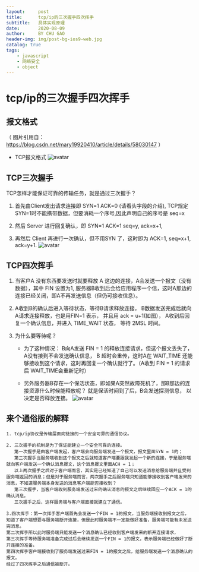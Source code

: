 ```yaml
---
layout:     post
title:      tcp/ip的三次握手四次挥手
subtitle:   具体实现原理
date:       2020-08-09
author:     BY CHU GAO
header-img: img/post-bg-ios9-web.jpg
catalog: true
tags:
    - javascript
    - 网络安全
    - object
---
```

# tcp/ip的三次握手四次挥手
## 报文格式
（ 图片引用自：https://blog.csdn.net/mary19920410/article/details/58030147 ）
- TCP报文格式
![avatar](https://img-blog.csdn.net/20170227111849763?watermark/2/text/aHR0cDovL2Jsb2cuY3Nkbi5uZXQvTWFyeTE5OTIwNDEw/font/5a6L5L2T/fontsize/400/fill/I0JBQkFCMA==/dissolve/70/gravity/Center)
## TCP三次握手
TCP怎样才能保证可靠的传输任务，就是通过三次握手？
1. 首先由Client发出请求连接即 SYN=1 ACK=0  (请看头字段的介绍), TCP规定SYN=1时不能携带数据，但要消耗一个序号,因此声明自己的序号是 seq=x

2. 然后 Server 进行回复确认，即 SYN=1 ACK=1 seq=y, ack=x+1,

3. 再然后 Client 再进行一次确认，但不用SYN 了，这时即为 ACK=1, seq=x+1, ack=y+1.
![avatar](https://images2015.cnblogs.com/blog/964016/201608/964016-20160829221352886-141830767.png)
## TCP四次挥手
1. 当客户A 没有东西要发送时就要释放 A 这边的连接，A会发送一个报文（没有数据），其中 FIN 设置为1,  服务器B收到后会给应用程序一个信，这时A那边的连接已经关闭，即A不再发送信息（但仍可接收信息）。

2. A收到B的确认后进入等待状态，等待B请求释放连接， B数据发送完成后就向A请求连接释放，也是用FIN=1 表示， 并且用 ack = u+1(如图）， A收到后回复一个确认信息，并进入 TIME_WAIT 状态， 等待 2MSL 时间。

    
3. 为什么要等待呢？
     - 为了这种情况： B向A发送 FIN = 1 的释放连接请求，但这个报文丢失了， A没有接到不会发送确认信息， B 超时会重传，这时A在 WAIT_TIME 还能够接收到这个请求，这时再回复一个确认就行了。（A收到 FIN = 1 的请求后 WAIT_TIME会重新记时）

    - 另外服务器B存在一个保活状态，即如果A突然故障死机了，那B那边的连接资源什么时候能释放呢？  就是保活时间到了后，B会发送探测信息， 以决定是否释放连接。
![avatar](https://images2015.cnblogs.com/blog/964016/201608/964016-20160829222234683-593863018.png)

## 来个通俗版的解释
    1. tcp/ip协议是传输层面向链接的一个安全可靠的通信协议。

    2. 三次握手的机制是为了保证能建立一个安全可靠的连接。
       第一次握手是由客户端发起，客户端会向服务端发送一个报文，报文里面SYN = 1的；
       第二次握手当服务端收到这个报文之后就知道客户端要跟我发起一个新的连接，于是服务端就向客户端发送一个确认消息报文，这个消息报文里面ACH = 1；
       以上两次握手之后对于客户端而言，其实是已经知道了自己可以发送消息给服务端并且受到服务端返回的消息；但是对于服务端而言，两次握手之后服务端只知道能够接收到客户端发来的消息，不知道服务端本身发送的消息客户端能否接收到？
       第三次握手，当客户端收到服务端发送过来的确认消息的报文之后继续回应一个ACK = 1的确认消息。
       三次握手之后，这样服务端与客户端直接就建立了通信。
       
    3.四次挥手：第一次挥手客户端首先会发送一个FIN = 1的报文，当服务端接收到报文之后，知道了客户端想要与服务端断开连接，但是此时服务端不一定能做好准备，服务端可能有未发送完消息。
    第二次挥手所以此时服务端只能发送一个消息确认已经收到客户端发来的断开连接请求，
    第三次挥手等待服务端准备完成过后会继续发送一个FIN = 1的报文，表示服务端已经做好了断开连接的准备。
    第四次挥手客户端接收到了服务端发送过来FIN = 1的报文之后，给服务端发送一个消息确认的报文。
    经过了四次挥手之后通信被断开。




